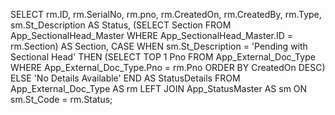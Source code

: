 SELECT 
    rm.ID, 
    rm.SerialNo, 
    rm.pno, 
    rm.CreatedOn, 
    rm.CreatedBy, 
    rm.Type, 
    sm.St_Description AS Status, 
    (SELECT Section FROM App_SectionalHead_Master WHERE App_SectionalHead_Master.ID = rm.Section) AS Section,
    CASE 
        WHEN sm.St_Description = 'Pending with Sectional Head' THEN 
            (SELECT TOP 1 Pno FROM App_External_Doc_Type WHERE App_External_Doc_Type.Pno = rm.Pno ORDER BY CreatedOn DESC)
        ELSE 
            'No Details Available'
    END AS StatusDetails
FROM 
    App_External_Doc_Type AS rm 
LEFT JOIN 
    App_StatusMaster AS sm 
ON 
    sm.St_Code = rm.Status;
